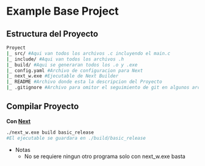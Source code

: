 # Example Base Project

## **Estructura del Proyecto**

```bash
Proyect
|_ src/ #Aqui van todos los archivos .c incluyendo el main.c
|_ include/ #Aqui van todos los archivos .h
|_ build/ #Aqui se generaran todos los .o y .exe
|_ config.yaml #Archivo de configuracion para Next
|_ next_w.exe #Ejecutable de Next Builder
|_ README #Archivo donde esta la descripcion del Proyecto
|_ .gitignore #Archivo para omitor el seguimiento de git en algunos archivos
```

## **Compilar Proyecto**

**Con [Next](https://next-b3d34.web.app/en/landing-page/)**
```bash
./next_w.exe build basic_release
#El ejecutable se guardara en ./build/basic_release
```

- Notas
    - No se requiere ningun otro programa solo con next_w.exe basta
